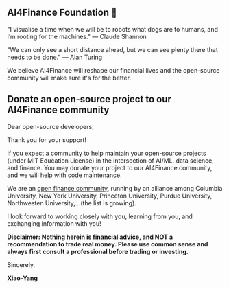 ## AI4Finance Foundation 👋

<!--

**Here are some ideas to get you started:**

🙋‍♀️ A short introduction - what is your organization all about?
🌈 Contribution guidelines - how can the community get involved?
👩‍💻 Useful resources - where can the community find your docs? Is there anything else the community should know?
🍿 Fun facts - what does your team eat for breakfast?
🧙 Remember, you can do mighty things with the power of [Markdown](https://docs.github.com/github/writing-on-github/getting-started-with-writing-and-formatting-on-github/basic-writing-and-formatting-syntax)
-->

"I visualise a time when we will be to robots what dogs are to humans, and I’m rooting for the machines." — Claude Shannon

"We can only see a short distance ahead, but we can see plenty there that needs to be done." — Alan Turing

We believe AI4Finance will reshape our financial lives and the open-source community will make sure it's for the better.


## Donate an open-source project to our AI4Finance community

Dear open-source developers, 

Thank you for your support!  

If you expect a community to help maintain your open-source projects (under MIT Education License) in the intersection of AI/ML, data science, and finance. You may donate your project to our AI4Finance community, and we will help with code maintenance.

We are an [open finance community](https://openfin.engineering.columbia.edu/), running by an alliance among Columbia University, New York University, Princeton University, Purdue University, Northwesten University,...(the list is growing).  

I look forward to working closely with you, learning from you, and exchanging information with you!

**Disclaimer: Nothing herein is financial advice, and NOT a recommendation to trade real money. Please use common sense and always first consult a professional before trading or investing.**

Sincerely,

**Xiao-Yang**

